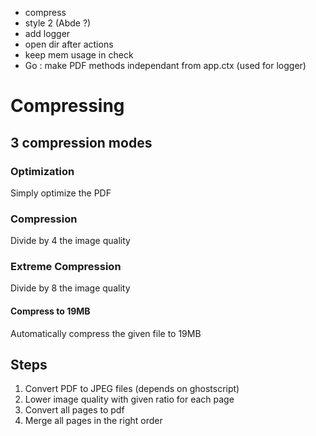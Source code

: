 - compress
- style 2 (Abde ?)
- add logger
- open dir after actions
- keep mem usage in check
- Go : make PDF methods independant from app.ctx (used for logger)

# Compressing
## 3 compression modes
### Optimization
Simply optimize the PDF
### Compression
Divide by 4 the image quality 
### Extreme Compression
Divide by 8 the image quality
#### Compress to 19MB
Automatically compress the given file to 19MB


## Steps
1. Convert PDF to JPEG files (depends on ghostscript)
2. Lower image quality with given ratio for each page
3. Convert all pages to pdf
4. Merge all pages in the right order